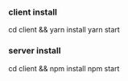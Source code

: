 ### client install
cd client && yarn install
yarn start

### server install
cd client && npm install
npm start